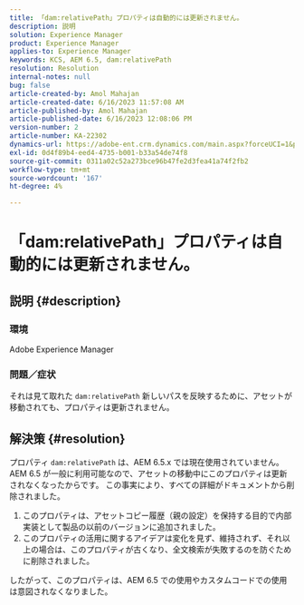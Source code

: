 ```yaml
---
title: 「dam:relativePath」プロパティは自動的には更新されません。
description: 説明
solution: Experience Manager
product: Experience Manager
applies-to: Experience Manager
keywords: KCS, AEM 6.5, dam:relativePath
resolution: Resolution
internal-notes: null
bug: false
article-created-by: Amol Mahajan
article-created-date: 6/16/2023 11:57:08 AM
article-published-by: Amol Mahajan
article-published-date: 6/16/2023 12:08:06 PM
version-number: 2
article-number: KA-22302
dynamics-url: https://adobe-ent.crm.dynamics.com/main.aspx?forceUCI=1&pagetype=entityrecord&etn=knowledgearticle&id=71837fe5-3c0c-ee11-8f6e-6045bd006704
exl-id: 0d4f89b4-eed4-4735-b001-b33a54de74f8
source-git-commit: 0311a02c52a273bce96b47fe2d3fea41a74f2fb2
workflow-type: tm+mt
source-wordcount: '167'
ht-degree: 4%

---
```


# 「dam:relativePath」プロパティは自動的には更新されません。

## 説明 {#description}


### <b>環境</b>

Adobe Experience Manager



### <b>問題／症状</b>

それは見て取れた `dam:relativePath` 新しいパスを反映するために、アセットが移動されても、プロパティは更新されません。


## 解決策 {#resolution}


プロパティ `dam:relativePath` は、AEM 6.5.x では現在使用されていません。AEM 6.5 が一般に利用可能なので、アセットの移動中にこのプロパティは更新されなくなったからです。 この事実により、すべての詳細がドキュメントから削除されました。



1. このプロパティは、アセットコピー履歴（親の設定）を保持する目的で内部実装として製品の以前のバージョンに追加されました。
2. このプロパティの活用に関するアイデアは変化を見ず、維持されず、それ以上の場合は、このプロパティが古くなり、全文検索が失敗するのを防ぐために削除されました。


したがって、このプロパティは、AEM 6.5 での使用やカスタムコードでの使用は意図されなくなりました。
